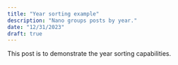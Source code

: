 ```yaml
---
title: "Year sorting example"
description: "Nano groups posts by year."
date: "12/31/2023"
draft: true
---
```


This post is to demonstrate the year sorting capabilities.
